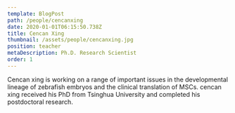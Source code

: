 ```yaml
---
template: BlogPost
path: /people/cencanxing
date: 2020-01-01T06:15:50.738Z
title: Cencan Xing
thumbnail: /assets/people/cencanxing.jpg
position: teacher
metaDescription: Ph.D. Research Scientist
order: 1
---
```


Cencan xing is working on a range of important issues in the developmental lineage of zebrafish embryos and the clinical translation of MSCs. cencan xing received his PhD from Tsinghua University and completed his postdoctoral research.



